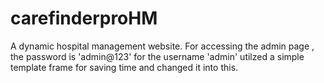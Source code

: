 # carefinderproHM
A dynamic hospital management website.
For accessing the admin page , the password is 'admin@123' for the username 'admin'
utilzed a simple template frame for saving time and changed it into this.

